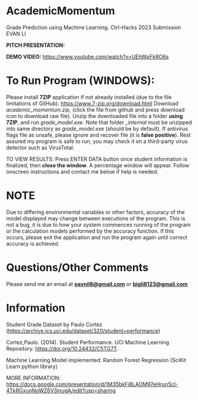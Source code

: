# AcademicMomentum
Grade Prediction using Machine Learning. Ctrl-Hacks 2023 Submission EVAN LI

**PITCH PRESENTATION:** 

**DEMO VIDEO:** https://www.youtube.com/watch?v=UEhWpFkRO6s

# To Run Program (WINDOWS):
Please install **7ZIP** application if not already installed (due to the file limitations of GitHub). https://www.7-zip.org/download.html
Download *academic_momentum.zip*, (click the file from github and press download icon to download raw file). Unzip the downloaded file into a folder **using 7ZIP**, and run *grade_model.exe*. Note that folder *_internal* must be unzipped into same directory as *grade_model.exe* (should be by default). If antivirus flags file as unsafe, please ignore and recover file (it is **false positive**). Rest assured my program is safe to run, you may check it on a third-party virus detector such as VirusTotal. 

TO VIEW RESULTS:
Press ENTER DATA button once student information is finalized, then **close the window**. A percentage window will appear. Follow onscreen instructions and contact me below if help is needed.

# NOTE
Due to differing environmental variables or other factors, accuracy of the model displayed may change between executions of the program. This is not a bug, it is due to how your system commences running of the program or the calculation models performed by the accuracy function. If this occurs, please exit the application and run the program again until correct accuracy is achieved.

# Questions/Other Comments
Please send me an email at **eavnil8@gmail.com** or **bigli8123@gmail.com**


# Information

Student Grade Dataset by Paulo Cortez (https://archive.ics.uci.edu/dataset/320/student+performance)

Cortez,Paulo. (2014). Student Performance. UCI Machine Learning Repository. https://doi.org/10.24432/C5TG7T.

Machine Learning Model implemented: Random Forest Regression (SciKit Learn python library)

MORE INFORMATION: https://docs.google.com/presentation/d/1M35bkFi8LAOM97eHrun5cI-4TkRGxunNoWZ6V3inugA/edit?usp=sharing
